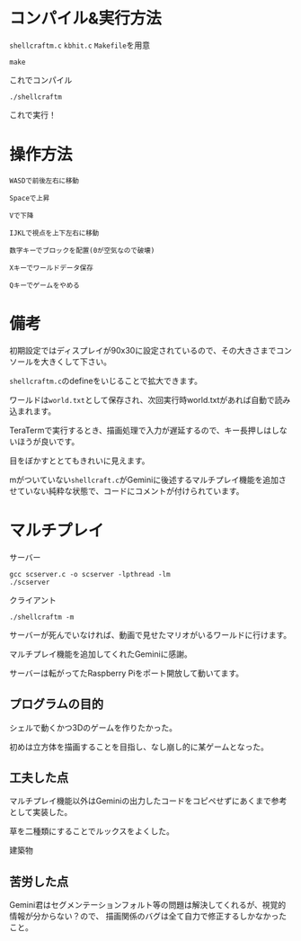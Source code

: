 # コンパイル&実行方法
`shellcraftm.c` `kbhit.c` `Makefile`を用意

```
make
```

これでコンパイル

```
./shellcraftm
```

これで実行！

# 操作方法

```
WASDで前後左右に移動

Spaceで上昇

Vで下降

IJKLで視点を上下左右に移動

数字キーでブロックを配置(0が空気なので破壊)

Xキーでワールドデータ保存

Qキーでゲームをやめる

```

# 備考
初期設定ではディスプレイが90x30に設定されているので、その大きさまでコンソールを大きくして下さい。

`shellcraftm.c`のdefineをいじることで拡大できます。

ワールドは`world.txt`として保存され、次回実行時world.txtがあれば自動で読み込まれます。

TeraTermで実行するとき、描画処理で入力が遅延するので、キー長押しはしないほうが良いです。

目をぼかすととてもきれいに見えます。

mがついていない`shellcraft.c`がGeminiに後述するマルチプレイ機能を追加させていない純粋な状態で、コードにコメントが付けられています。

# マルチプレイ

サーバー

```
gcc scserver.c -o scserver -lpthread -lm
./scserver
```

クライアント

```
./shellcraftm -m
```

サーバーが死んでいなければ、動画で見せたマリオがいるワールドに行けます。

マルチプレイ機能を追加してくれたGeminiに感謝。

サーバーは転がってたRaspberry Piをポート開放して動いてます。

## プログラムの目的
シェルで動くかつ3Dのゲームを作りたかった。

初めは立方体を描画することを目指し、なし崩し的に某ゲームとなった。

## 工夫した点
マルチプレイ機能以外はGeminiの出力したコードをコピペせずにあくまで参考として実装した。

草を二種類にすることでルックスをよくした。

建築物

## 苦労した点
Gemini君はセグメンテーションフォルト等の問題は解決してくれるが、視覚的情報が分からない？ので、
描画関係のバグは全て自力で修正するしかなかったこと。
